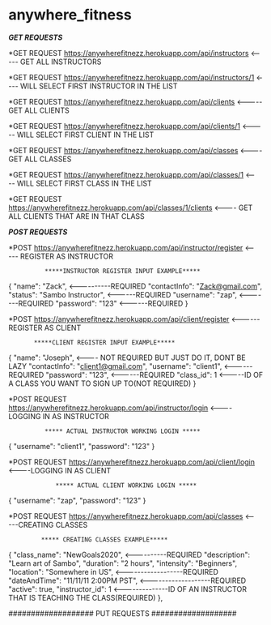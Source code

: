 # anywhere_fitness

***GET REQUESTS*** 


*GET REQUEST https://anywherefitnezz.herokuapp.com/api/instructors <----- GET ALL INSTRUCTORS


*GET REQUEST https://anywherefitnezz.herokuapp.com/api/instructors/1 <---- WILL SELECT FIRST INSTRUCTOR IN THE LIST 



*GET REQUEST  https://anywherefitnezz.herokuapp.com/api/clients <----- GET ALL CLIENTS



*GET REQUEST   https://anywherefitnezz.herokuapp.com/api/clients/1 <----- WILL SELECT FIRST CLIENT IN THE LIST



*GET REQUEST https://anywherefitnezz.herokuapp.com/api/classes <----GET ALL CLASSES



*GET REQUEST https://anywherefitnezz.herokuapp.com/api/classes/1 <---- WILL SELECT FIRST CLASS IN THE LIST



*GET REQUEST https://anywherefitnezz.herokuapp.com/api/classes/1/clients <---- GET ALL CLIENTS THAT ARE IN THAT CLASS



***POST REQUESTS***



*POST https://anywherefitnezz.herokuapp.com/api/instructor/register <----- REGISTER AS INSTRUCTOR


              *****INSTRUCTOR REGISTER INPUT EXAMPLE*****
              
              
{
        "name": "Zack", <----------REQUIRED 
        "contactInfo": "Zack@gmail.com", 
        "status": "Sambo Instructor", <------REQUIRED
        "username": "zap",     <-------REQUIRED
        "password": "123"    <------REQUIRED
}




*POST https://anywherefitnezz.herokuapp.com/api/client/register <------REGISTER AS CLIENT



           *****CLIENT REGISTER INPUT EXAMPLE*****
           
           
{
        "name": "Joseph", <---- NOT REQUIRED BUT JUST DO IT, DONT BE LAZY
        "contactInfo": "client1@gmail.com",
        "username": "client1", <------REQUIRED
        "password": "123", <------REQUIRED
        "class_id": 1 <-----ID OF A CLASS YOU WANT TO SIGN UP TO(NOT REQUIRED)
}



*POST REQUEST https://anywherefitnezz.herokuapp.com/api/instructor/login <---- LOGGING IN AS INSTRUCTOR


              ***** ACTUAL INSTRUCTOR WORKING LOGIN *****
              
              
{
  "username": "client1",
  "password": "123"
}



*POST REQUEST https://anywherefitnezz.herokuapp.com/api/client/login <----LOGGING IN AS CLIENT


                 ***** ACTUAL CLIENT WORKING LOGIN *****
                 
                 
{
  "username": "zap",
  "password": "123"
}

*POST REQUEST https://anywherefitnezz.herokuapp.com/api/classes <-----CREATING CLASSES


             ***** CREATING CLASSES EXAMPLE*****


 {
        "class_name": "NewGoals2020",  <----------REQUIRED
        "description": "Learn art of Sambo",
        "duration": "2 hours",
        "intensity": "Beginners",
        "location": "Somewhere in US",  <------------------REQUIRED
        "dateAndTime": "11/11/11 2:00PM PST",   <-------------------REQUIRED
        "active": true,
        "instructor_id": 1 <--------------ID OF AN INSTRUCTOR THAT IS TEACHING THE CLASS(REQUIRED)
},




################### PUT REQUESTS ###################




